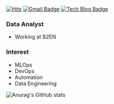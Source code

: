 
[![Hits](https://hits.seeyoufarm.com/api/count/incr/badge.svg?url=https%3A%2F%2Fgithub.com%2Fanalyst-sooin&count_bg=%2379C83D&title_bg=%23555555&icon=&icon_color=%23E7E7E7&title=hits&edge_flat=false)](https://hits.seeyoufarm.com)
[![Gmail Badge](https://img.shields.io/badge/Gmail-d14836?style=flat-square&logo=Gmail&logoColor=white&link=mailto:analyst.sooin@gmail.com)](mailto:analyst.sooin@gmail.com)
[![Tech Blog Badge](http://img.shields.io/badge/-Tech%20blog-black?style=flat-square&logo=github&link=https://)](/)


### Data Analyst
* Working at B2EN

### Interest
* MLOps
* DevOps
* Automation
* Data Engineering





![Anurag's GitHub stats](https://github-readme-stats.vercel.app/api?username=analyst-sooin&show_icons=true&theme=highcontrast)


<!--
**analyst-sooin/analyst-sooin** is a ✨ _special_ ✨ repository because its `README.md` (this file) appears on your GitHub profile.

Here are some ideas to get you started:

- 🔭 I’m currently working on ...
- 🌱 I’m currently learning ...
- 👯 I’m looking to collaborate on ...
- 🤔 I’m looking for help with ...
- 💬 Ask me about ...
- 📫 How to reach me: ...
- 😄 Pronouns: ...
- ⚡ Fun fact: ...
-->
